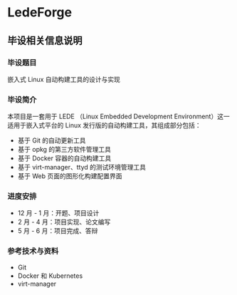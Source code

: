 # LedeForge

## 毕设相关信息说明

### 毕设题目

嵌入式 Linux 自动构建工具的设计与实现

### 毕设简介

本项目是一套用于 LEDE （Linux Embedded Development Environment）这一适用于嵌入式平台的 Linux 发行版的自动构建工具，其组成部分包括：

* 基于 Git 的自动更新工具
* 基于 opkg 的第三方软件管理工具
* 基于 Docker 容器的自动构建工具
* 基于 virt-manager、ttyd 的测试环境管理工具
* 基于 Web 页面的图形化构建配置界面

### 进度安排

* 12 月 - 1 月：开题、项目设计
* 2 月 - 4 月：项目实现、论文编写
* 5 月 - 6 月：项目完成、答辩

### 参考技术与资料

* Git
* Docker 和 Kubernetes
* virt-manager


